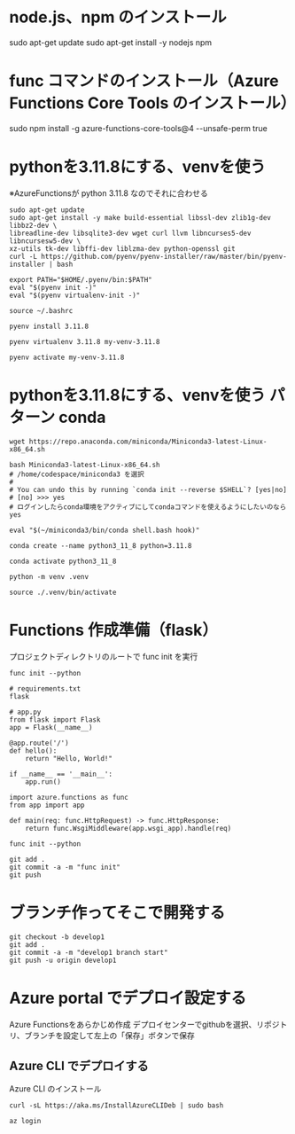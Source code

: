 

# node.js、npm のインストール

sudo apt-get update
sudo apt-get install -y nodejs npm


# func コマンドのインストール（Azure Functions Core Tools のインストール）

sudo npm install -g azure-functions-core-tools@4 --unsafe-perm true


# pythonを3.11.8にする、venvを使う

※AzureFunctionsが python 3.11.8 なのでそれに合わせる

```
sudo apt-get update
sudo apt-get install -y make build-essential libssl-dev zlib1g-dev libbz2-dev \
libreadline-dev libsqlite3-dev wget curl llvm libncurses5-dev libncursesw5-dev \
xz-utils tk-dev libffi-dev liblzma-dev python-openssl git
curl -L https://github.com/pyenv/pyenv-installer/raw/master/bin/pyenv-installer | bash
```


```
export PATH="$HOME/.pyenv/bin:$PATH"
eval "$(pyenv init -)"
eval "$(pyenv virtualenv-init -)"
```


```
source ~/.bashrc
```


```
pyenv install 3.11.8
```

```
pyenv virtualenv 3.11.8 my-venv-3.11.8
```

```
pyenv activate my-venv-3.11.8
```


# pythonを3.11.8にする、venvを使う パターン conda

```
wget https://repo.anaconda.com/miniconda/Miniconda3-latest-Linux-x86_64.sh
```

```
bash Miniconda3-latest-Linux-x86_64.sh
# /home/codespace/miniconda3 を選択
#
# You can undo this by running `conda init --reverse $SHELL`? [yes|no]
# [no] >>> yes
# ログインしたらconda環境をアクティブにしてcondaコマンドを使えるようにしたいのならyes

```

```
eval "$(~/miniconda3/bin/conda shell.bash hook)"
```

```
conda create --name python3_11_8 python=3.11.8
```

```
conda activate python3_11_8
```

```
python -m venv .venv
```

```
source ./.venv/bin/activate
```





# Functions 作成準備（flask）

プロジェクトディレクトリのルートで func init を実行

```
func init --python
```

```
# requirements.txt 
flask
```

```
# app.py
from flask import Flask
app = Flask(__name__)

@app.route('/')
def hello():
    return "Hello, World!"

if __name__ == '__main__':
    app.run()

```

```
import azure.functions as func
from app import app

def main(req: func.HttpRequest) -> func.HttpResponse:
    return func.WsgiMiddleware(app.wsgi_app).handle(req)
```


```
func init --python
```

```
git add .
git commit -a -m "func init"
git push
```


# ブランチ作ってそこで開発する

```
git checkout -b develop1
git add .
git commit -a -m "develop1 branch start"
git push -u origin develop1

```


# Azure portal でデプロイ設定する
Azure Functionsをあらかじめ作成
デプロイセンターでgithubを選択、リポジトリ、ブランチを設定して左上の「保存」ボタンで保存


## Azure CLI でデプロイする

Azure CLI のインストール

```
curl -sL https://aka.ms/InstallAzureCLIDeb | sudo bash
```

```
az login

```











































































